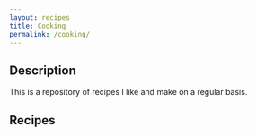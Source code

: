 ```yaml
---
layout: recipes
title: Cooking
permalink: /cooking/
---
```


## Description
This is a repository of recipes I like and make on a regular basis.

## Recipes

